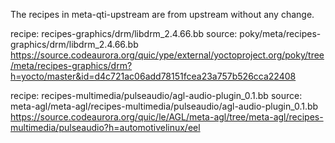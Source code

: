 The recipes in meta-qti-upstream are from upstream without any change.

recipe: recipes-graphics/drm/libdrm_2.4.66.bb
source: poky/meta/recipes-graphics/drm/libdrm_2.4.66.bb
        https://source.codeaurora.org/quic/ype/external/yoctoproject.org/poky/tree/meta/recipes-graphics/drm?h=yocto/master&id=d4c721ac06add78151fcea23a757b526cca22408

recipe: recipes-multimedia/pulseaudio/agl-audio-plugin_0.1.bb
source: meta-agl/meta-agl/recipes-multimedia/pulseaudio/agl-audio-plugin_0.1.bb
        https://source.codeaurora.org/quic/le/AGL/meta-agl/tree/meta-agl/recipes-multimedia/pulseaudio?h=automotivelinux/eel


